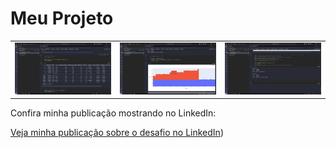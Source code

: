 # Meu Projeto
<table>
    <tbody>
        <tr>
            <td>
                <img src=".github/img1.png" alt="Demonstração do projeto" />
            </td>
            <td>
                <img src=".github/img2.png" alt="Demonstração do projeto"  />
            </td>
          <td>
                <img src=".github/img3.png" alt="Demonstração do projeto"  />
            </td>
        </tr>
    </tbody>
</table>

Confira minha publicação mostrando no LinkedIn:

[Veja minha publicação sobre o desafio no LinkedIn](https://www.linkedin.com/posts/alex-cavalcanti-198979216_dataanalysis-python-projects-activity-7150848775454875649-SXDD?utm_source=share&utm_medium=member_desktop))

